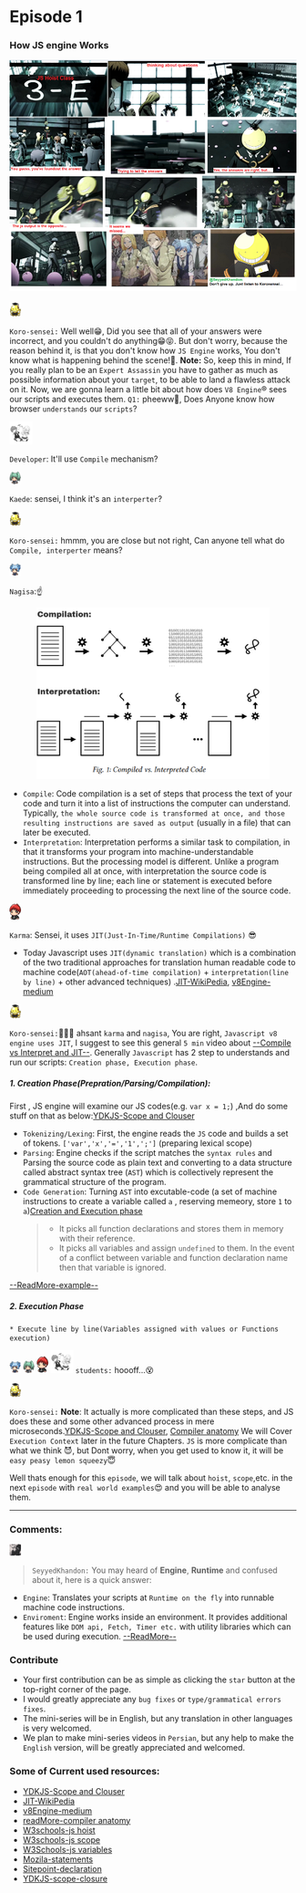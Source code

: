 # Episode 1

### How JS engine Works

<div style="text-align:center"><img alt="Javascript Hoist the right way assasin level" src="./assets/epi1-1.png" ></div>

<br/>

<img width="20" alt="koro-sensei" src="./assets/koro-sensei.png">

`Koro-sensei:` Well well😁, Did you see that all of your answers were incorrect, and you couldn't do anything😁😝.
But don't worry, because the reason behind it, is that you don't know how `JS Engine` works, You don't know what is happening behind the scene!🧐.
**Note:** So, keep this in mind, If you really plan to be an `Expert Assassin` you have to gather as much as possible information about your `target`, to be able to land a flawless attack on it.
Now, we are gonna learn a little bit about how does `V8 Engine`® sees our scripts and executes them.
`Q1:` pheeww🤒, Does Anyone know how browser `understands` our `scripts`?

<img width="40" alt="developer he/she" src="./assets/developer.png">

`Developer`: It'll use `Compile` mechanism?

<img width="20" alt="nagisa" src="./assets/kaede.png">

`Kaede`: sensei, I think it's an `interperter`?

<img width="20" alt="koro-sensei" src="./assets/koro-sensei.png">

`Koro-sensei:` hmmm, you are close but not right, Can anyone tell what do `Compile, interperter` means?

<img width="20" alt="nagisa" src="./assets/nagisa.png">

`Nagisa`:☝

<div style="text-align:center"><img alt="Javascript Hoist the right way assasin level" src="./assets/epi1_2.png" ></div>

- `Compile`: Code compilation is a set of steps that process the text of your code and turn it into a list of instructions the computer can understand. Typically, `the whole source code is transformed at once, and those resulting instructions are saved as output` (usually in a file) that can later be executed.
- `Interpretation`: Interpretation performs a similar task to compilation, in that it transforms your program into machine-understandable instructions. But the processing model is different. Unlike a program being compiled all at once, with interpretation the source code is transformed line by line; each line or statement is executed before immediately proceeding to processing the next line of the source code.

<img width="20" alt="karma" src="./assets/karma.png">

`Karma`: Sensei, it uses `JIT(Just-In-Time/Runtime Compilations)` 😎

- Today Javascript uses `JIT(dynamic translation)` which is a combination of the two traditional approaches for translation human readable code to machine code(`AOT(ahead-of-time compilation)` + `interpretation(line by line)` + other advanced techniques) .[JIT-WikiPedia](https://en.wikipedia.org/wiki/Just-in-time_compilation), [v8Engine-medium](https://blog.sessionstack.com/how-javascript-works-inside-the-v8-engine-5-tips-on-how-to-write-optimized-code-ac089e62b12e)

<img width="20" alt="koro-sensei" src="./assets/koro-sensei.png">

`Koro-sensei:`👏👏👏 ahsant `karma` and `nagisa`, You are right, `Javascript v8 engine uses JIT`, I suggest to see this general `5 min` video about [--Compile vs Interpret and JIT--](https://www.aparat.com/v/GXJFP).
Generally `Javascript` has 2 step to understands and run our scripts: `Creation phase, Execution phase`.

##### 1. Creation Phase(Prepration/Parsing/Compilation):

First , JS engine will examine our JS codes(e.g. `var x = 1;`) ,And do some stuff on that as below:[YDKJS-Scope and Clouser](https://github.com/getify/You-Dont-Know-JS/blob/2nd-ed/scope-closures/ch1.md)

- `Tokenizing/Lexing`: First, the engine reads the `JS` code and builds a set of tokens. `['var','x','=','1',';']` (preparing lexical scope)
- `Parsing`: Engine checks if the script matches the `syntax rules` and Parsing the source code as plain text and converting to a data structure called abstract syntax tree (`AST`) which is collectively represent the grammatical structure of the program.
- `Code Generation`: Turning `AST` into excutable-code (a set of machine instructions to create a variable called `a` , reserving memeory, store `1` to `a`)[Creation and Execution phase](https://medium.com/@sudhakarsp06/creation-phase-and-execution-phase-in-javascript-32fcdbef60f4)
  > - It picks all function declarations and stores them in memory with their reference.
  > - It picks all variables and assign `undefined` to them. In the event of a conflict between variable and function declaration name then that variable is ignored.

[--ReadMore-example--](./creation_execution_phase_example.md)

##### 2. Execution Phase

    * Execute line by line(Variables assigned with values or Functions execution)

<img width="20" alt="nagisa" src="./assets/nagisa.png"> <img width="20" alt="nagisa" src="./assets/kaede.png"> <img width="20" alt="karma" src="./assets/karma.png"> <img width="40" alt="developer he/she" src="./assets/developer.png">
`students:` hoooff...😵

<img width="20" alt="koro-sensei" src="./assets/koro-sensei.png">

`Koro-sensei:`
**Note**: It actually is more complicated than these steps, and JS does these and some other advanced process in mere microseconds.[YDKJS-Scope and Clouser](https://github.com/getify/You-Dont-Know-JS/blob/2nd-ed/scope-closures/ch1.md), [Compiler anatomy](http://www.cs.man.ac.uk/~pjj/farrell/comp3.html)
We will Cover `Execution Context` later in the future Chapters. `JS` is more complicate than what we think 😈, but Dont worry, when you get used to know it, it will be `easy peasy lemon squeezy`😇

Well thats enough for this `episode`, we will talk about `hoist`, `scope`,etc. in the next `episode` with `real world examples`😍 and you will be able to analyse them.

---

### Comments:

<img width="20" alt="director" src="./assets/seyyedkhandon.png">

> `SeyyedKhandon:` You may heard of **Engine**, **Runtime** and confused about it, here is a quick answer:

- `Engine`: Translates your scripts at `Runtime on the fly` into runnable machine code instructions.
- `Enviroment`: Engine works inside an environment. It provides additional features like `DOM api, Fetch, Timer etc.` with utility libraries which can be used during execution.
  [--ReadMore--](./engine_vs_enviroment.md)




### Contribute

- Your first contribution can be as simple as clicking the `star` button at the top-right corner of the page.
- I would greatly appreciate any `bug fixes` or `type/grammatical errors fixes`.
- The mini-series will be in English, but any translation in other languages is very welcomed.
- We plan to make mini-series videos in `Persian`, but any help to make the `English` version, will be greatly appreciated and welcomed.

### Some of Current used resources:

- [YDKJS-Scope and Clouser](https://github.com/getify/You-Dont-Know-JS/blob/2nd-ed/scope-closures/ch1.md)
- [JIT-WikiPedia](https://en.wikipedia.org/wiki/Just-in-time_compilation)
- [v8Engine-medium](https://blog.sessionstack.com/how-javascript-works-inside-the-v8-engine-5-tips-on-how-to-write-optimized-code-ac089e62b12e)
- [readMore-compiler anatomy](http://www.cs.man.ac.uk/~pjj/farrell/comp3.html)
- [W3schools-js hoist](https://www.w3schools.com/js/js_hoisting.asp)
- [W3schools-js scope](https://www.w3schools.com/js/js_scope.asp)
- [W3Schools-js variables](https://www.w3schools.com/js/js_variables.asp)
- [Mozila-statements](https://developer.mozilla.org/en-US/docs/Web/JavaScript/Reference/Statements)
- [Sitepoint-declaration ](https://www.sitepoint.com/how-to-declare-variables-javascript/)
- [YDKJS-scope-closure](https://github.com/getify/You-Dont-Know-JS/blob/2nd-ed/scope-closures/ch5.md)
